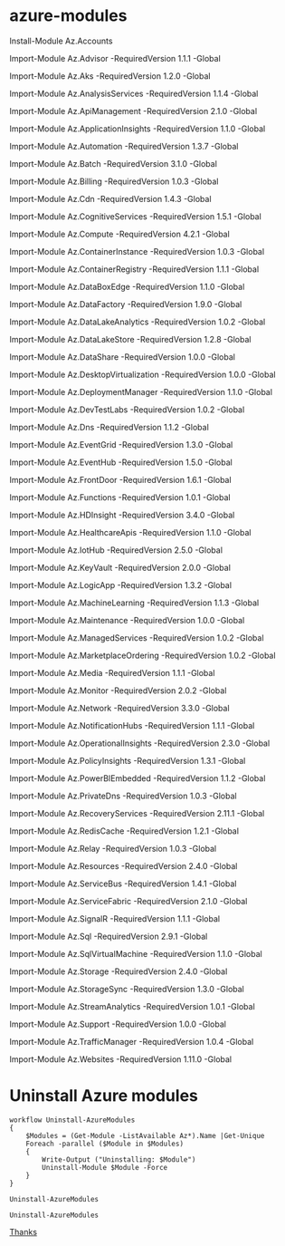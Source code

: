 # azure-modules

Install-Module Az.Accounts

Import-Module Az.Advisor -RequiredVersion 1.1.1 -Global

Import-Module Az.Aks -RequiredVersion 1.2.0 -Global

Import-Module Az.AnalysisServices -RequiredVersion 1.1.4 -Global

Import-Module Az.ApiManagement -RequiredVersion 2.1.0 -Global

Import-Module Az.ApplicationInsights -RequiredVersion 1.1.0 -Global

Import-Module Az.Automation -RequiredVersion 1.3.7 -Global

Import-Module Az.Batch -RequiredVersion 3.1.0 -Global

Import-Module Az.Billing -RequiredVersion 1.0.3 -Global

Import-Module Az.Cdn -RequiredVersion 1.4.3 -Global

Import-Module Az.CognitiveServices -RequiredVersion 1.5.1 -Global

Import-Module Az.Compute -RequiredVersion 4.2.1 -Global

Import-Module Az.ContainerInstance -RequiredVersion 1.0.3 -Global

Import-Module Az.ContainerRegistry -RequiredVersion 1.1.1 -Global

Import-Module Az.DataBoxEdge -RequiredVersion 1.1.0 -Global

Import-Module Az.DataFactory -RequiredVersion 1.9.0 -Global

Import-Module Az.DataLakeAnalytics -RequiredVersion 1.0.2 -Global

Import-Module Az.DataLakeStore -RequiredVersion 1.2.8 -Global

Import-Module Az.DataShare -RequiredVersion 1.0.0 -Global

Import-Module Az.DesktopVirtualization -RequiredVersion 1.0.0 -Global

Import-Module Az.DeploymentManager -RequiredVersion 1.1.0 -Global

Import-Module Az.DevTestLabs -RequiredVersion 1.0.2 -Global

Import-Module Az.Dns -RequiredVersion 1.1.2 -Global

Import-Module Az.EventGrid -RequiredVersion 1.3.0 -Global

Import-Module Az.EventHub -RequiredVersion 1.5.0 -Global

Import-Module Az.FrontDoor -RequiredVersion 1.6.1 -Global

Import-Module Az.Functions -RequiredVersion 1.0.1 -Global

Import-Module Az.HDInsight -RequiredVersion 3.4.0 -Global

Import-Module Az.HealthcareApis -RequiredVersion 1.1.0 -Global

Import-Module Az.IotHub -RequiredVersion 2.5.0 -Global

Import-Module Az.KeyVault -RequiredVersion 2.0.0 -Global

Import-Module Az.LogicApp -RequiredVersion 1.3.2 -Global

Import-Module Az.MachineLearning -RequiredVersion 1.1.3 -Global

Import-Module Az.Maintenance -RequiredVersion 1.0.0 -Global

Import-Module Az.ManagedServices -RequiredVersion 1.0.2 -Global

Import-Module Az.MarketplaceOrdering -RequiredVersion 1.0.2 -Global

Import-Module Az.Media -RequiredVersion 1.1.1 -Global

Import-Module Az.Monitor -RequiredVersion 2.0.2 -Global

Import-Module Az.Network -RequiredVersion 3.3.0 -Global

Import-Module Az.NotificationHubs -RequiredVersion 1.1.1 -Global

Import-Module Az.OperationalInsights -RequiredVersion 2.3.0 -Global

Import-Module Az.PolicyInsights -RequiredVersion 1.3.1 -Global

Import-Module Az.PowerBIEmbedded -RequiredVersion 1.1.2 -Global

Import-Module Az.PrivateDns -RequiredVersion 1.0.3 -Global

Import-Module Az.RecoveryServices -RequiredVersion 2.11.1 -Global

Import-Module Az.RedisCache -RequiredVersion 1.2.1 -Global

Import-Module Az.Relay -RequiredVersion 1.0.3 -Global

Import-Module Az.Resources -RequiredVersion 2.4.0 -Global

Import-Module Az.ServiceBus -RequiredVersion 1.4.1 -Global

Import-Module Az.ServiceFabric -RequiredVersion 2.1.0 -Global

Import-Module Az.SignalR -RequiredVersion 1.1.1 -Global

Import-Module Az.Sql -RequiredVersion 2.9.1 -Global

Import-Module Az.SqlVirtualMachine -RequiredVersion 1.1.0 -Global

Import-Module Az.Storage -RequiredVersion 2.4.0 -Global

Import-Module Az.StorageSync -RequiredVersion 1.3.0 -Global

Import-Module Az.StreamAnalytics -RequiredVersion 1.0.1 -Global

Import-Module Az.Support -RequiredVersion 1.0.0 -Global

Import-Module Az.TrafficManager -RequiredVersion 1.0.4 -Global

Import-Module Az.Websites -RequiredVersion 1.11.0 -Global



# Uninstall Azure modules

```
workflow Uninstall-AzureModules
{
    $Modules = (Get-Module -ListAvailable Az*).Name |Get-Unique
    Foreach -parallel ($Module in $Modules)
    { 
        Write-Output ("Uninstalling: $Module")
        Uninstall-Module $Module -Force
    }
}

Uninstall-AzureModules

Uninstall-AzureModules
```

[Thanks](https://stackoverflow.com/a/50297028/9648252)
